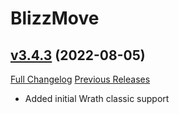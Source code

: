 # BlizzMove

## [v3.4.3](https://github.com/Kiatra/BlizzMove/tree/v3.4.3) (2022-08-05)
[Full Changelog](https://github.com/Kiatra/BlizzMove/compare/v3.4.2...v3.4.3) [Previous Releases](https://github.com/Kiatra/BlizzMove/releases)

- Added initial Wrath classic support  
